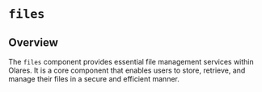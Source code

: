 # `files`

## Overview

The `files` component provides essential file management services within Olares. It is a core component that enables users to store, retrieve, and manage their files in a secure and efficient manner.
